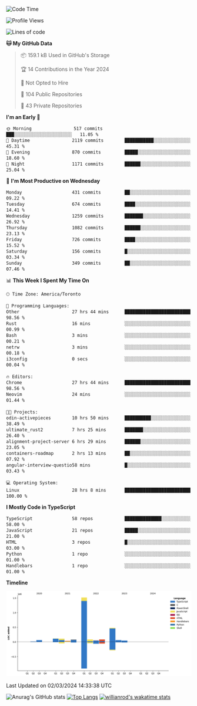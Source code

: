 <!--START_SECTION:waka-->
![Code Time](http://img.shields.io/badge/Code%20Time-1%2C269%20hrs%2011%20mins-blue)

![Profile Views](http://img.shields.io/badge/Profile%20Views-1-blue)

![Lines of code](https://img.shields.io/badge/From%20Hello%20World%20I%27ve%20Written-2.7%20million%20lines%20of%20code-blue)

**🐱 My GitHub Data** 

> 📦 159.1 kB Used in GitHub's Storage 
 > 
> 🏆 14 Contributions in the Year 2024
 > 
> 🚫 Not Opted to Hire
 > 
> 📜 104 Public Repositories 
 > 
> 🔑 43 Private Repositories 
 > 
**I'm an Early 🐤** 

```text
🌞 Morning                517 commits         ███░░░░░░░░░░░░░░░░░░░░░░   11.05 % 
🌆 Daytime                2119 commits        ███████████░░░░░░░░░░░░░░   45.31 % 
🌃 Evening                870 commits         █████░░░░░░░░░░░░░░░░░░░░   18.60 % 
🌙 Night                  1171 commits        ██████░░░░░░░░░░░░░░░░░░░   25.04 % 
```
📅 **I'm Most Productive on Wednesday** 

```text
Monday                   431 commits         ██░░░░░░░░░░░░░░░░░░░░░░░   09.22 % 
Tuesday                  674 commits         ████░░░░░░░░░░░░░░░░░░░░░   14.41 % 
Wednesday                1259 commits        ███████░░░░░░░░░░░░░░░░░░   26.92 % 
Thursday                 1082 commits        ██████░░░░░░░░░░░░░░░░░░░   23.13 % 
Friday                   726 commits         ████░░░░░░░░░░░░░░░░░░░░░   15.52 % 
Saturday                 156 commits         █░░░░░░░░░░░░░░░░░░░░░░░░   03.34 % 
Sunday                   349 commits         ██░░░░░░░░░░░░░░░░░░░░░░░   07.46 % 
```


📊 **This Week I Spent My Time On** 

```text
🕑︎ Time Zone: America/Toronto

💬 Programming Languages: 
Other                    27 hrs 44 mins      █████████████████████████   98.56 % 
Rust                     16 mins             ░░░░░░░░░░░░░░░░░░░░░░░░░   00.99 % 
Bash                     3 mins              ░░░░░░░░░░░░░░░░░░░░░░░░░   00.21 % 
netrw                    3 mins              ░░░░░░░░░░░░░░░░░░░░░░░░░   00.18 % 
i3config                 0 secs              ░░░░░░░░░░░░░░░░░░░░░░░░░   00.04 % 

🔥 Editors: 
Chrome                   27 hrs 44 mins      █████████████████████████   98.56 % 
Neovim                   24 mins             ░░░░░░░░░░░░░░░░░░░░░░░░░   01.44 % 

🐱‍💻 Projects: 
odin-activepieces        10 hrs 50 mins      ██████████░░░░░░░░░░░░░░░   38.49 % 
ultimate_rust2           7 hrs 25 mins       ███████░░░░░░░░░░░░░░░░░░   26.40 % 
alignment-project-server 6 hrs 29 mins       ██████░░░░░░░░░░░░░░░░░░░   23.05 % 
containers-roadmap       2 hrs 13 mins       ██░░░░░░░░░░░░░░░░░░░░░░░   07.92 % 
angular-interview-questio58 mins             █░░░░░░░░░░░░░░░░░░░░░░░░   03.43 % 

💻 Operating System: 
Linux                    28 hrs 8 mins       █████████████████████████   100.00 % 
```

**I Mostly Code in TypeScript** 

```text
TypeScript               58 repos            ██████████████░░░░░░░░░░░   58.00 % 
JavaScript               21 repos            █████░░░░░░░░░░░░░░░░░░░░   21.00 % 
HTML                     3 repos             █░░░░░░░░░░░░░░░░░░░░░░░░   03.00 % 
Python                   1 repo              ░░░░░░░░░░░░░░░░░░░░░░░░░   01.00 % 
Handlebars               1 repo              ░░░░░░░░░░░░░░░░░░░░░░░░░   01.00 % 
```



**Timeline**

![Lines of Code chart](https://raw.githubusercontent.com/wise-introvert/wise-introvert/master/assets/bar_graph.png)


 Last Updated on 02/03/2024 14:33:38 UTC
<!--END_SECTION:waka-->

![Anurag's GitHub stats](https://github-readme-stats.vercel.app/api?username=wise-introvert&count_private=true&show_icons=true)
[![Top Langs](https://github-readme-stats.vercel.app/api/top-langs/?username=wise-introvert&langs_count=10)](https://github.com/anuraghazra/github-readme-stats)
[![willianrod's wakatime stats](https://github-readme-stats.vercel.app/api/wakatime?username=wiseintrovert)](https://github.com/anuraghazra/github-readme-stats)
